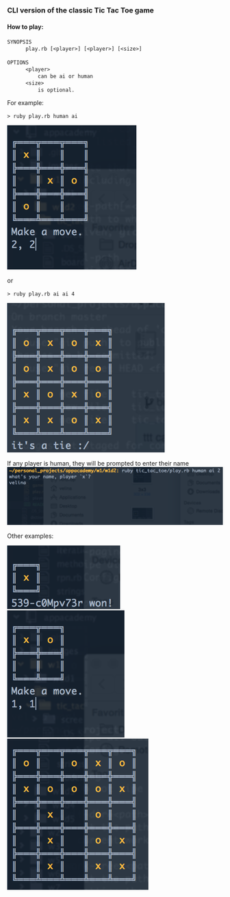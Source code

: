 ### CLI version of the classic Tic Tac Toe game

#### How to play:

```
SYNOPSIS
      play.rb [<player>] [<player>] [<size>]

OPTIONS
      <player>
          can be ai or human
      <size>
          is optional.
```

For example:
```
> ruby play.rb human ai
```
![3x3][3x3]

or

```
> ruby play.rb ai ai 4
```
![4x4][4x4]

If any player is human, they will be prompted to enter their name
![prompt][prompt]

Other examples:

![1x1][1x1]
![2x2][2x2]
![5x5][5x5]



[prompt]: ./screenshots/prompt.png
[1x1]: ./screenshots/1x1.png
[2x2]: ./screenshots/2x2.png
[3x3]: ./screenshots/3x3.png
[4x4]: ./screenshots/4x4.png
[5x5]: ./screenshots/5x5.png
